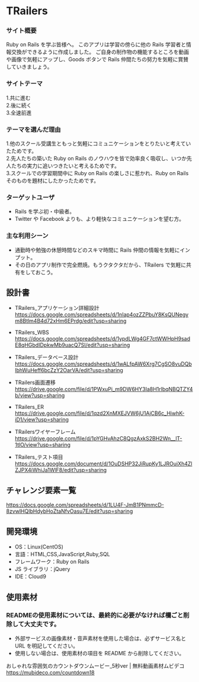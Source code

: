 # TRailers

### サイト概要

Ruby on Rails を学ぶ皆様へ。
このアプリは学習の傍らに他の Rails 学習者と情報交換ができるように作成しました。
ご自身の制作物の機能するところを動画や画像で気軽にアップし、Goods ボタンで Rails 仲間たちの努力を気軽に賞賛していきましょう。

### サイトテーマ

1.共に進む<br> 2.後に続く<br> 3.全速前進

### テーマを選んだ理由

1.他のスクール受講生ともっと気軽にコミュニケーションをとりたいと考えていたためです。<br> 2.先人たちの築いた Ruby on Rails のノウハウを皆で効率良く吸収し、いつか先人たちの実力に追いつきたいと考えるためです。<br> 3.スクールでの学習期間中に Ruby on Rails の楽しさに惹かれ、Ruby on Rails そのものを題材にしたかったためです。

### ターゲットユーザ

- Rails を学ぶ初・中級者。
- Twitter や Facebook よりも、より軽快なコミュニケーションを望む方。

### 主な利用シーン

- 通勤時や勉強の休憩時間などのスキマ時間に Rails 仲間の情報を気軽にインプット。
- その日のアプリ制作で完全燃焼。もうクタクタだから、TRailers で気軽に共有をしておこう。

## 設計書

- TRailers_アプリケーション詳細設計<br>https://docs.google.com/spreadsheets/d/1nIap4ozZZPbuY8KsQUNegym8Btlm4B4d72xHm6EPrdg/edit?usp=sharing

- TRailers_WBS<br>https://docs.google.com/spreadsheets/d/1ypdLWg4GF7ctWWHpH9sadE8qHGbdIDpkwMb9uacQ7SI/edit?usp=sharing

- TRailers_データベース設計<br>https://docs.google.com/spreadsheets/d/1wALfpAW6Xrg7CgSO8vuDQblbhWuHeff6bcZzY2OarVA/edit?usp=sharing

- TRailers画面遷移<br>https://drive.google.com/file/d/1PWxuPi_m9DW6HY3Ia8H1rlbqNBQTZY4b/view?usp=sharing

- TRailers_ER<br>https://drive.google.com/file/d/1qzd2XnMXEJVW6jU1AjCB6c_HiwhK-iD1/view?usp=sharing

- TRailersワイヤーフレーム<br>https://drive.google.com/file/d/1pYGHvAhzC8QgzAxkS2BH2Wn__lT-1tlO/view?usp=sharing

- TRailers_テスト項目<br>https://docs.google.com/document/d/1OuDSHP32JiRupKy1LJROuiXh4ZlZJPX4iWhiJa1WlF8/edit?usp=sharing

## チャレンジ要素一覧

<https://docs.google.com/spreadsheets/d/1LU4F-JmB1PNmmcD-8zvwlHQIbHdybHoZtaNfvOasu7E/edit?usp=sharing>

## 開発環境

- OS：Linux(CentOS)
- 言語：HTML,CSS,JavaScript,Ruby,SQL
- フレームワーク：Ruby on Rails
- JS ライブラリ：jQuery
- IDE：Cloud9


## 使用素材
### READMEの使用素材については、最終的に必要がなければ欄ごと削除して大丈夫です。
- 外部サービスの画像素材・音声素材を使用した場合は、必ずサービス名と URL を明記してください。
- 使用しない場合は、使用素材の項目を README から削除してください。

おしゃれな雰囲気のカウントダウンムービー_5秒ver | 無料動画素材ムビデコ
https://mubideco.com/countdown18
